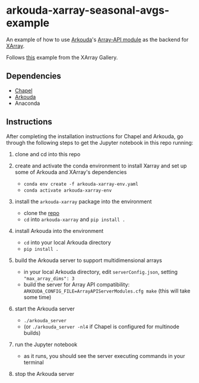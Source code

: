 # arkouda-xarray-seasonal-avgs-example

An example of how to use [Arkouda](https://github.com/Bears-R-Us/arkouda)'s [Array-API module](https://bears-r-us.github.io/arkouda/autoapi/arkouda/array_api/index.html) as the backend for [XArray](https://docs.xarray.dev/en/stable/).

Follows [this](https://docs.xarray.dev/en/stable/examples/monthly-means.html) example from the XArray Gallery.

## Dependencies

* [Chapel](https://chapel-lang.org/download.html)
* [Arkouda](https://bears-r-us.github.io/arkouda/setup/install_menu.html)
* Anaconda

## Instructions

After completing the installation instructions for Chapel and Arkouda, go through the following steps to get the Jupyter notebook in this repo running:

1. clone and cd into this repo

2. create and activate the conda environment to install Xarray and set up some of Arkouda and XArray's dependencies
    * `conda env create -f arkouda-xarray-env.yaml`
    * `conda activate arkouda-xarray-env`

3. install the `arkouda-xarray` package into the environment
    * clone the [repo](https://github.com/jeremiah-corrado/arkouda-xarray)
    * `cd` into `arkouda-xarray` and `pip install .`

4. install Arkouda into the environment
    * `cd` into your local Arkouda directory
    * `pip install .`

5. build the Arkouda server to support multidimensional arrays
    * in your local Arkouda directory, edit `serverConfig.json`, setting `"max_array_dims": 3`
   * build the server for Array API compatibility: `ARKOUDA_CONFIG_FILE=ArrayAPIServerModules.cfg make` (this will take some time)

6. start the Arkouda server
   * `./arkouda_server`
   * (or `./arkouda_server -nl4` if Chapel is configured for multinode builds)

7. run the Jupyter notebook
    * as it runs, you should see the server executing commands in your terminal

8. stop the Arkouda server
